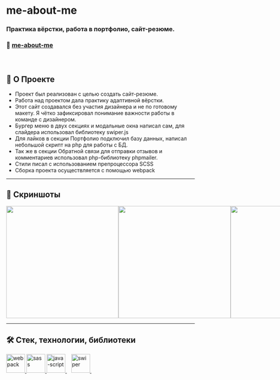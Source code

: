 # me-about-me
### Практика вёрстки, работа в портфолио, сайт-резюме. 
### 🔗 [me-about-me](https://little-wing.ru)<br><br><br>

##  📖 О Проекте<br>
- Проект был реализован с целью создать сайт-резюме.<br>
- Работа над проектом дала практику адаптивной вёрстки.<br> 
- Этот сайт создавался без участия дизайнера и не по готовому макету. Я чётко зафиксировал понимание важности работы в команде с дизайнером.<br>
- Бургер меню в двух секциях и модальные окна написал сам, для слайдера использовал библиотеку swiper.js<br>
- Для лайков в секции Портфолио подключил базу данных, написал небольшой скрипт на php для работы с БД.<br>
- Так же в секции Обратной связи для отправки отзывов и комментариев использовал php-библиотеку phpmailer.<br>
- Стили писал с использованием препроцессора SCSS<br>
- Сборка проекта осуществляется с помощью webpack<br>

---
## 📸 Скриншоты<br>
<div style="display: flex;">
  <img style="height: 300px" src="https://user-images.githubusercontent.com/77357671/233193120-7c9d2583-a101-4c9f-ab0e-7fca9fba819c.jpg"/>
  <img style="height: 300px" src="https://user-images.githubusercontent.com/77357671/233193256-21dacef5-fc23-40d4-820c-9581ebd23027.jpg"/>
  <img style="height: 300px" src="https://user-images.githubusercontent.com/77357671/233193353-6336e769-340f-4bed-8a17-932e9d8f28d8.jpg"/>
  <img style="height: 300px" src="https://user-images.githubusercontent.com/77357671/233193503-dc8d5ce2-4164-424e-9438-33c96834b1d4.jpg"/>
  <img style="height: 300px" src="https://user-images.githubusercontent.com/77357671/233193612-fcaa6676-964e-45b4-8824-6dd47d9d2e5a.jpg"/>
  <img style="height: 300px" src="https://user-images.githubusercontent.com/77357671/233193728-e1878a0b-5e15-4830-a523-88f77b3060b7.jpg"/>
  <img style="height: 300px" src="https://user-images.githubusercontent.com/77357671/233193891-81d829c5-ebf3-4629-bf27-37beb2e7c1a5.jpg"/>
  <img style="height: 300px" src="https://user-images.githubusercontent.com/77357671/233194026-91ff94c4-9391-4394-8480-8d0e7f3d1876.jpg"/>
  <img style="height: 300px" src="https://user-images.githubusercontent.com/77357671/233194155-ab50c48b-b980-44fd-82a1-31b0621f1b26.jpg"/>
  <img style="height: 300px" src="https://user-images.githubusercontent.com/77357671/233194256-ca8c7d6b-ce49-4ffb-938f-e4f8bb9c0750.jpg"/>
  <img style="height: 300px" src="https://user-images.githubusercontent.com/77357671/235369542-3698cb8c-fbcc-4e63-af82-a61b08d301be.jpg"/>
  <img style="height: 300px" src="https://user-images.githubusercontent.com/77357671/233194512-292a7ce8-2d08-426e-9898-ad9760158338.jpg"/>
  <img style="height: 300px" src="https://user-images.githubusercontent.com/77357671/233194643-1922faa5-a92e-4e24-b467-46d13ff9e899.jpg"/>
  <img style="height: 300px" src="https://user-images.githubusercontent.com/77357671/233194773-9671d070-99d9-474d-b4fb-2649c0bca461.jpg"/>
</div>

---
## 🛠 Стек, технологии, библиотеки<br>
<div>
  <a href="https://webpack.js.org">
    <img width="50" height="50" title="webpack" src="https://user-images.githubusercontent.com/77357671/233195925-1800d7d1-c810-4773-b70d-29a1121a2a93.svg"/>
  </a>
  <a href="https://sass-scss.ru/">
    <img width="50" height="50" title="sass" src="https://user-images.githubusercontent.com/77357671/227791678-949b584b-dc12-457c-85d1-ed110e5a1faa.svg"/>
  </a>
  <a href="https://www.javascript.com/" >
    <img width="50" height="50" title="java-script" src="https://user-images.githubusercontent.com/77357671/210012086-6591b665-5700-4d93-ba8d-90f91bec4bd6.svg"/>
  </a>&nbsp;&nbsp;
  <a href="https://swiperjs.com" >
    <img width="50" height="50" title="swiper" src="https://user-images.githubusercontent.com/77357671/232847439-a3d37300-7326-4110-a78e-ca5fd1a958bf.svg"/>
  </a>&nbsp;&nbsp;
</div>





























